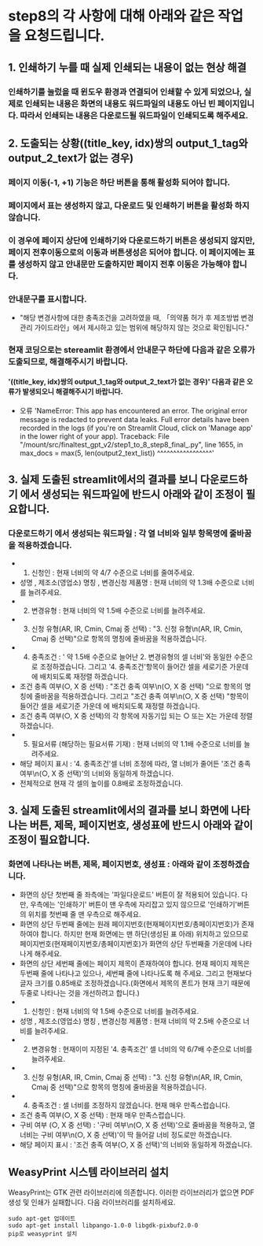 # step8의 각 사항에 대해 아래와 같은 작업을 요청드립니다.

## **1. 인쇄하기 누를 때 실제 인쇄되는 내용이 없는 현상 해결**
### 인쇄하기를 눌렀을 때 윈도우 환경과 연결되어 인쇄할 수 있게 되었으나, 실제로 인쇄되는 내용은 화면의 내용도 워드파일의 내용도 아닌 빈 페이지입니다. 따라서 인쇄되는 내용은 다운로드될 워드파일이 인쇄되도록 해주세요.

## **2. 도출되는 상황((title_key, idx)쌍의 output_1_tag와 output_2_text가 없는 경우)**
### 페이지 이동(-1, +1) 기능은 하단 버튼을 통해 활성화 되어야 합니다.
### 페이지에서 표는 생성하지 않고, 다운로드 및 인쇄하기 버튼을 활성화 하지 않습니다.
### 이 경우에 페이지 상단에 인쇄하기와 다운로드하기 버튼은 생성되지 않지만, 페이지 전후이동으로의 이동과 버튼생성은 되어야 합니다. 이 페이지에는 표를 생성하지 않고 안내문만 도출하지만 페이지 전후 이동은 가능해야 합니다. 
### 안내문구를 표시합니다.
 - "해당 변경사항에 대한 충족조건을 고려하였을 때, 「의약품 허가 후 제조방법 변경관리 가이드라인」에서 제시하고 있는 범위에 해당하지 않는 것으로 확인됩니다."
### 현재 코딩으로는 stereamlit 환경에서 안내문구 하단에 다음과 같은 오류가 도출되므로, 해결해주시기 바랍니다. 
#### '((title_key, idx)쌍의 output_1_tag와 output_2_text가 없는 경우)' 다음과 같은 오류가 발생되오니 해결해주시기 바랍니다.
- 오류
'NameError: This app has encountered an error. The original error message is redacted to prevent data leaks. Full error details have been recorded in the logs (if you're on Streamlit Cloud, click on 'Manage app' in the lower right of your app).
Traceback:
File "/mount/src/finaltest_gpt_v2/step1_to_8_step8_final_.py", line 1655, in <module>
    max_docs = max(5, len(output2_text_list))
                          ^^^^^^^^^^^^^^^^^' 

## **3. 실제 도출된 streamlit에서의 결과를 보니 다운로드하기 에서 생성되는 워드파일에 반드시 아래와 같이 조정이 필요합니다.**
### 다운로드하기 에서 생성되는 워드파일 : 각 열 너비와 일부 항목명에 줄바꿈을 적용하겠습니다.
- 1. 신청인 : 현재 너비의 약 4/7 수준으로 너비를 줄여주세요.
- 성명 , 제조소(영업소) 명칭 , 변경신청 제품명 : 현재 너비의 약 1.3배 수준으로 너비를 늘려주세요.
- 2. 변경유형 : 현재 너비의 약 1.5배 수준으로 너비를 늘려주세요.
- 3. 신청 유형(AR, IR, Cmin, Cmaj 중 선택) : "3. 신청 유형\n(AR, IR, Cmin, Cmaj 중 선택)"으로 항목의 명칭에 줄바꿈을 적용하겠습니다. 
- 4. 충족조건 : ' 약 1.5배 수준으로 늘어난 2. 변경유형의 셀 너비'와 동일한 수준으로 조정하겠습니다. 그리고 '4. 충족조건'항목이 들어간 셀을 세로기준 가운데 에 배치되도록 재정렬 하겠습니다.
- 조건 충족 여부(○, X 중 선택) : "조건 충족 여부\n(○, X 중 선택) "으로 항목의 명칭에 줄바꿈을 적용하겠습니다. 그리고 "조건 충족 여부\n(○, X 중 선택) "항목이 들어간 셀을 세로기준 가운데 에 배치되도록 재정렬 하겠습니다. 
- 조건 충족 여부(○, X 중 선택)의 각 항목에 자동기입 되는 ○ 또는 X는 가운데 정렬 하겠습니다.
- 5. 필요서류 (해당하는 필요서류 기재) : 현재 너비의 약 1.1배 수준으로 너비를 늘려주세요.
- 해당 페이지 표시 : '4. 충족조건'셀 너비 조정에 따라, 열 너비가 줄어든 '조건 충족 여부\n(○, X 중 선택)'의 너비와 동일하게 하겠습니다.
- 전체적으로 현재 각 셀의 높이를 0.8배로 조정하겠습니다.

## **3. 실제 도출된 streamlit에서의 결과를 보니 화면에 나타나는 버튼, 제목, 페이지번호, 생성표에 반드시 아래와 같이 조정이 필요합니다.**
### 화면에 나타나는 버튼, 제목, 페이지번호, 생성표 : 아래와 같이 조정하겠습니다. 
- 화면의 상단 첫번째 줄 좌측에는 '파일다운로드' 버튼이 잘 적용되어 있습니다. 다만, 우측에는 '인쇄하기' 버튼이 맨 우측에 자리잡고 있지 않으므로 '인쇄하기'버튼의 위치를 첫번째 줄 맨 우측으로 해주세요. 
- 화면의 상단 두번째 줄에는 원래 페이지번호(현재페이지번호/총페이지번호)가 존재하여야 합니다. 하지만 현재 화면에는 맨 하단(생성된 표 아래) 위치하고 있으므로 페이지번호(현재페이지번호/총페이지번호)가 화면의 상단 두번째줄 가운데에 나타나게 해주세요. 
- 화면의 상단 세번째 줄에는 페이지 제목이 존재하여야 합니다. 현재 페이지 제목은 두번째 줄에 나타나고 있으나, 세번째 줄에 나타나도록 해 주세요. 그리고 현재보다 글자 크기를 0.85배로 조정하겠습니다.(화면에서 제목의 폰트가 현재 크기 때문에 두줄로 나타나는 것을 개선하려고 합니다.)
- 1. 신청인 : 현재 너비의 약 1.5배 수준으로 너비를 늘려주세요.
- 성명 , 제조소(영업소) 명칭 , 변경신청 제품명 : 현재 너비의 약 2.5배 수준으로 너비를 늘려주세요.
- 2. 변경유형 : 현재이미 지정된 '4. 충족조건' 셀 너비의 약 6/7배 수준으로 너비를 늘려주세요.
- 3. 신청 유형(AR, IR, Cmin, Cmaj 중 선택) : "3. 신청 유형\n(AR, IR, Cmin, Cmaj 중 선택)"으로 항목의 명칭에 줄바꿈을 적용하겠습니다. 
- 4. 충족조건 : 셀 너비를 조정하지 않겠습니다. 현재 매우 만족스럽습니다.
- 조건 충족 여부(○, X 중 선택) : 현재 매우 만족스럽습니다.
- 구비 여부 (○, X 중 선택) : '구비 여부\n(○, X 중 선택)'으로 줄바꿈을 적용하고, 열 너비는 구비 여부\n(○, X 중 선택)'이 딱 들어갈 너비 정도로만 하겠습니다. 
- 해당 페이지 표시 : '조건 충족 여부(○, X 중 선택)'의 너비와 동일하게 하겠습니다.

## WeasyPrint 시스템 라이브러리 설치
WeasyPrint는 GTK 관련 라이브러리에 의존합니다. 이러한 라이브러리가 없으면 PDF 생성 및 인쇄가 실패합니다. 다음 라이브러리를 설치하세요.
```배쉬
sudo apt-get 업데이트
sudo apt-get install libpango-1.0-0 libgdk-pixbuf2.0-0
pip로 weasyprint 설치
```


